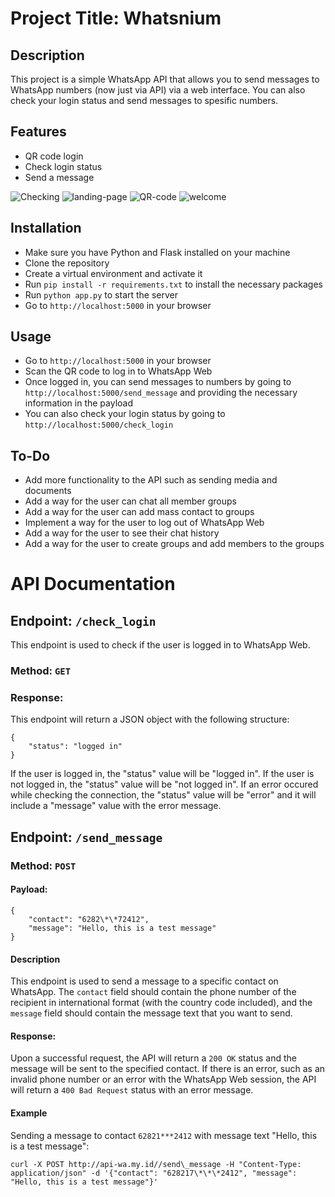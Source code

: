 # Project Title: Whatsnium

## Description
This project is a simple WhatsApp API that allows you to send messages to WhatsApp numbers (now just via API) via a web interface. You can also check your login status and send messages to spesific numbers.

## Features
- QR code login
- Check login status
- Send a message

![Checking](https://user-images.githubusercontent.com/73378179/214401853-a55166c4-4179-4d9e-a7eb-464ab5c63d35.PNG)
![landing-page](https://user-images.githubusercontent.com/73378179/214401862-6a9d475e-36ff-4761-855d-1418f1376880.PNG)
![QR-code](https://user-images.githubusercontent.com/73378179/214401864-6a61736f-4b40-4b1a-bd9d-7097ece08453.PNG)
![welcome](https://user-images.githubusercontent.com/73378179/214401867-8e52371c-a06f-470c-a5f0-a1fc042937b8.PNG)

## Installation
- Make sure you have Python and Flask installed on your machine
- Clone the repository
- Create a virtual environment and activate it
- Run `pip install -r requirements.txt` to install the necessary packages
- Run `python app.py` to start the server
- Go to `http://localhost:5000` in your browser

## Usage
- Go to `http://localhost:5000` in your browser
- Scan the QR code to log in to WhatsApp Web
- Once logged in, you can send messages to numbers by going to `http://localhost:5000/send_message` and providing the necessary information in the payload
- You can also check your login status by going to `http://localhost:5000/check_login`

## To-Do
- Add more functionality to the API such as sending media and documents
- Add a way for the user can chat all member groups
- Add a way for the user can add mass contact to groups
- Implement a way for the user to log out of WhatsApp Web
- Add a way for the user to see their chat history
- Add a way for the user to create groups and add members to the groups

API Documentation
=======================

  

Endpoint: `/check_login`
------------------------

This endpoint is used to check if the user is logged in to WhatsApp Web.

### Method: `GET`

### Response:

This endpoint will return a JSON object with the following structure:

    {
        "status": "logged in"
    }
    

If the user is logged in, the "status" value will be "logged in". If the user is not logged in, the "status" value will be "not logged in". If an error occured while checking the connection, the "status" value will be "error" and it will include a "message" value with the error message.

Endpoint: `/send_message`
-------------------------

### Method: `POST`

#### Payload:

    {
        "contact": "6282\*\*72412",
        "message": "Hello, this is a test message"
    }
    

#### Description

This endpoint is used to send a message to a specific contact on WhatsApp. The `contact` field should contain the phone number of the recipient in international format (with the country code included), and the `message` field should contain the message text that you want to send.

#### Response:

Upon a successful request, the API will return a `200 OK` status and the message will be sent to the specified contact. If there is an error, such as an invalid phone number or an error with the WhatsApp Web session, the API will return a `400 Bad Request` status with an error message.

#### Example

Sending a message to contact `62821***2412` with message text "Hello, this is a test message":

    curl -X POST http://api-wa.my.id//send\_message -H "Content-Type: application/json" -d '{"contact": "628217\*\*\*2412", "message": "Hello, this is a test message"}'
